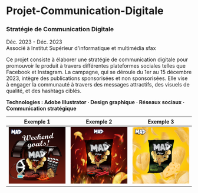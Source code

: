 # Projet-Communication-Digitale

### Stratégie de Communication Digitale                                                                                                            
Déc. 2023 - Déc. 2023                                                                                                           
Associé à Institut Supérieur d'informatique et multimédia sfax                                                                                                    
                                                                                                                                                                    
Ce projet consiste à élaborer une stratégie de communication digitale pour promouvoir le produit à travers différentes plateformes sociales telles que Facebook et Instagram. La campagne, qui se déroule du 1er au 15 décembre 2023, intègre des publications sponsorisées et non sponsorisées. Elle vise à engager la communauté à travers des messages attractifs, des visuels de qualité, et des hashtags ciblés.

**Technologies : Adobe Illustrator · Design graphique · Réseaux sociaux · Communication stratégique**

|      Exemple 1      |       Exemple 2      |      Exemple 3       |
| --------------------| -------------------- | -------------------- |
|![img](création1.png)| ![img](création2.jpg)| ![img](création3.jpg)|


